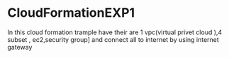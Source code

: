 # CloudFormationEXP1
In this cloud formation trample have their are 1 vpc(virtual privet cloud ),4 subset , ec2,security group] and connect all to internet by using internet gateway
